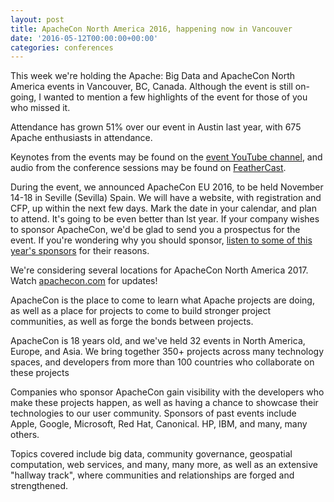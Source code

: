 ```yaml
---
layout: post
title: ApacheCon North America 2016, happening now in Vancouver
date: '2016-05-12T00:00:00+00:00'
categories: conferences
---
```

<p>This week we're holding the Apache: Big Data and ApacheCon North America events in Vancouver, BC, Canada. Although the event is still on-going, I wanted to mention a few highlights of the event for those of you who missed it.</p> 
  <p>Attendance has grown 51% over our event in Austin last year, with 675 Apache enthusiasts in attendance.</p> 
  <p>Keynotes from the events may be found on the <a href="https://www.youtube.com/channel/UCthvmTSlmIcMH93LIJNe-2w">event YouTube channel</a>, and audio from the conference sessions may be found on <a href="http://feathercast.apache.org/tag/apacheconna2016/">FeatherCast</a>.</p> 
  <p>During the event, we announced ApacheCon EU 2016, to be held November 14-18 in Seville (Sevilla) Spain. We will have a website, with registration and CFP, up within the next few days. Mark the date in your calendar, and plan to attend. It's going to be even better than lst year. If your company wishes to sponsor ApacheCon, we'd be glad to send you a prospectus for the event. If you're wondering why you should sponsor, <a href="http://feathercast.apache.org/why-did-you-sponsor-apachebigdata/">listen to some of this year's sponsors</a> for their reasons.</p> 
  <p>We're considering several locations for ApacheCon North America 2017. Watch <a href="http://apachecon.com/">apachecon.com</a> for updates!&nbsp;</p> 
  <div> 
    <p>ApacheCon is the place to come to learn what Apache projects are doing, as well as a place for projects to come to build stronger project communities, as well as forge the bonds between projects.</p> 
    <p>ApacheCon is 18 years old, and we've held 32 events in North America, Europe, and Asia. We bring together 350+ projects across many technology spaces, and developers from more than 100 countries who collaborate on these projects</p> 
    <p>Companies who sponsor ApacheCon gain visibility with the developers who make these projects happen, as well as having a chance to showcase their technologies to our user community. Sponsors of past events include Apple, Google, Microsoft, Red Hat, Canonical. HP, IBM, and many, many others.</p> 
    <p>Topics covered include big data, community governance, geospatial computation, web services, and many, many more, as well as an extensive &quot;hallway track&quot;, where communities and relationships are forged and strengthened.</p> 
    <p> </p> 
  </div>
